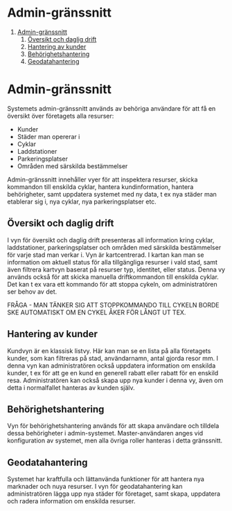 
# Admin-gränssnitt

1.  [Admin-gränssnitt](#org8a596ce)
    1.  [Översikt och daglig drift](#org2ecd51a)
    2.  [Hantering av kunder](#org34ef10e)
    3.  [Behörighetshantering](#org0002f6a)
    4.  [Geodatahantering](#org0002f6b)


<a id="org8a596ce"></a>

# Admin-gränssnitt

Systemets admin-gränssnitt används av behöriga användare för att få en översikt över företagets alla resurser:

- Kunder
- Städer man opererar i
- Cyklar
- Laddstationer
- Parkeringsplatser
- Områden med särskilda bestämmelser

Admin-gränssnitt innehåller vyer för att inspektera resurser, skicka kommandon till enskilda cyklar, hantera kundinformation, hantera behörigheter, samt uppdatera systemet med ny data, t ex nya städer man etablerar sig i, nya cyklar, nya parkeringsplatser etc.

<a id="org2ecd51a"></a>

## Översikt och daglig drift

I vyn för översikt och daglig drift presenteras all information kring cyklar, laddstationer, parkeringsplatser och områden med särskilda bestämmelser för varje stad man verkar i. Vyn är kartcentrerad. I kartan kan man se information om aktuell status för alla tillgängliga resurser i vald stad, samt även filtrera kartvyn baserat på resurser typ, identitet, eller status. Denna vy används också för att skicka manuella driftkommandon till enskilda cyklar. Det kan t ex vara ett kommando för att stoppa cykeln, om administratören ser behov av det.

FRÅGA - MAN TÄNKER SIG ATT STOPPKOMMANDO TILL CYKELN BORDE SKE AUTOMATISKT OM EN CYKEL ÅKER FÖR LÅNGT UT TEX.

<a id="org34ef10e"></a>

## Hantering av kunder

Kundvyn är en klassisk listvy. Här kan man se en lista på alla företagets kunder, som kan filtreras på stad, användarnamn, antal gjorda resor mm. I denna vyn kan administratören också uppdatera information om enskilda kunder, t ex för att ge en kund en generell rabatt eller rabatt för en enskild resa. Administratören kan också skapa upp nya kunder i denna vy, även om detta i normalfallet hanteras av kunden själv.

<a id="org0002f6a"></a>

## Behörighetshantering

Vyn för behörighetshantering används för att skapa användare och tilldela dessa behörigheter i admin-systemet. Master-användaren anges vid konfiguration av systemet, men alla övriga roller hanteras i detta gränssnitt.

<a id="org0002f6b"></a>

## Geodatahantering

Systemet har kraftfulla och lättanvända funktioner för att hantera nya marknader och nuya resurser. I vyn för geodatahantering kan administratören lägga upp nya städer för företaget, samt skapa, uppdatera och radera information om enskilda resurser. 




